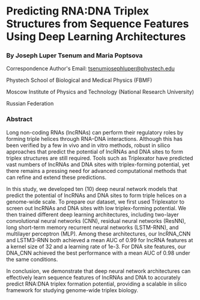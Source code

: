 # Predicting RNA:DNA Triplex Structures from Sequence Features Using Deep Learning Architectures

### By Joseph Luper Tsenum and Maria Poptsova

Correspondence Author's Email: tsenumjosephluper@phystech.edu

Phystech School of Biological and Medical Physics (FBMF)

Moscow Institute of Physics and Technology (National Research University)

Russian Federation


### Abstract

Long non-coding RNAs (lncRNAs) can perform their regulatory roles by forming triple helices through RNA–DNA interactions. Although this has been verified by a few in vivo and in vitro methods, robust in silico approaches that predict the potential of lncRNAs and DNA sites to form triplex structures are still required. Tools such as Triplexator have predicted vast numbers of lncRNAs and DNA sites with triplex-forming potential, yet there remains a pressing need for advanced computational methods that can refine and extend these predictions. 

In this study, we developed ten (10) deep neural network models that predict the potential of lncRNAs and DNA sites to form triple helices on a genome-wide scale. To prepare our dataset, we first used Triplexator to screen out lncRNAs and DNA sites with low triplex-forming potential. We then trained different deep learning architectures, including two-layer convolutional neural networks (CNN), residual neural networks (ResNN), long short-term memory recurrent neural networks (LSTM-RNN), and multilayer perceptron (MLP). Among these architectures, our lncRNA_CNN and LSTM3-RNN both achieved a mean AUC of 0.99 for lncRNA features at a kernel size of 32 and a learning rate of 1e-3. For DNA site features, our DNA_CNN achieved the best performance with a mean AUC of 0.98 under the same conditions. 

In conclusion, we demonstrate that deep neural network architectures can effectively learn sequence features of lncRNAs and DNA to accurately predict RNA:DNA triplex formation potential, providing a scalable in silico framework for studying genome-wide triplex biology. 
